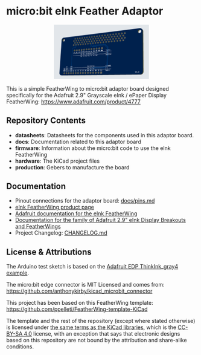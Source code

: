 # micro:bit eInk Feather Adaptor

<p align="center"><img width="50%" alt="front-render-v1 0" src="docs/img/front-render-v1.0.png"></p>

This is a simple FeatherWing to micro:bit adaptor board designed specifically
for the Adafruit 2.9" Grayscale eInk / ePaper Display FeatherWing:
https://www.adafruit.com/product/4777


## Repository Contents

- **datasheets**: Datasheets for the components used in this adaptor board.
- **docs**: Documentation related to this adaptor board
- **firmware**: Information about the micro:bit code to use the eInk
  FeatherWing
- **hardware**: The KiCad project files
- **production**: Gebers to manufacture the board

## Documentation

- Pinout connections for the adaptor board: [docs/pins.md](docs/pins.md)
- [eInk FeatherWing product page](https://www.adafruit.com/product/4777)
- [Adafruit documentation for the eInk FeatherWing](https://learn.adafruit.com/adafruit-eink-display-breakouts/grayscale-29-overview)
- [Documentation for the family of Adafruit 2.9" eInk Display Breakouts and FeatherWings](https://learn.adafruit.com/adafruit-2-9-eink-display-breakouts-and-featherwings/)
- Project Changelog: [CHANGELOG.md](CHANGELOG.md)

## License & Attributions

The Arduino test sketch is based on the
[Adafruit EDP ThinkInk_gray4 example][8].

The micro:bit edge connector is MIT Licensed and comes from:
https://github.com/anthonykirby/kicad_microbit_connector

This project has been based on this FeatherWing template:
https://github.com/ppelleti/FeatherWing-template-KiCad

The template and the rest of the repository (except where stated otherwise)
is licensed under [the same terms as the KiCad libraries][9], which is the
[CC-BY-SA 4.0][10] license, with an
exception that says that electronic designs based on this repository
are not bound by the attribution and share-alike conditions.

[8]: https://github.com/adafruit/Adafruit_EPD/blob/4.4.3/examples/ThinkInk_gray4/ThinkInk_gray4.ino
[9]: https://forum.kicad.info/t/kicad-library-licensing/7856
[10]: https://creativecommons.org/licenses/by-sa/4.0/legalcode
